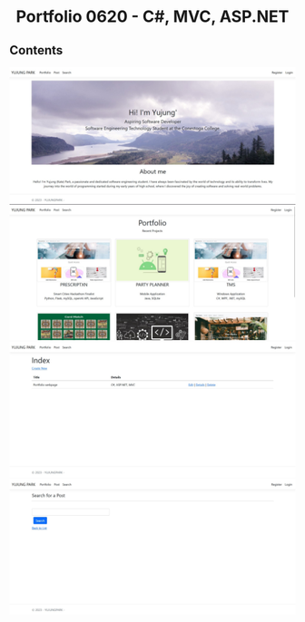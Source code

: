 <h1 align="center">
    Portfolio 0620 - C#, MVC, ASP.NET
</h1>

## Contents

<img src="docs/home.jpg">

<img src="docs/portfolio.jpg">

<img src="docs/post.jpg">

<img src="docs/search.jpg">
